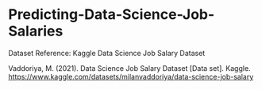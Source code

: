 # Predicting-Data-Science-Job-Salaries

Dataset Reference: Kaggle Data Science Job Salary Dataset

Vaddoriya, M. (2021). Data Science Job Salary Dataset [Data set]. Kaggle. https://www.kaggle.com/datasets/milanvaddoriya/data-science-job-salary
